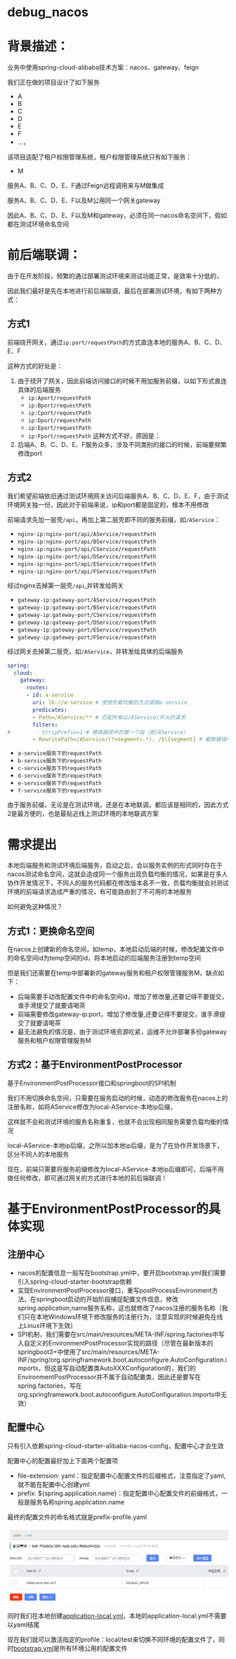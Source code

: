 # debug_nacos
# 背景描述：

业务中使用spring-cloud-alibaba技术方案：nacos、gateway、feign

我们正在做的项目设计了如下服务
- A
- B
- C
- D
- E
- F
- ...，

该项目适配了租户权限管理系统，租户权限管理系统只有如下服务：
- M

服务A、B、C、D、E、F通过Feign远程调用来与M做集成

服务A、B、C、D、E、F以及M公用同一个网关gateway

因此A、B、C、D、E、F以及M和gateway，必须在同一nacos命名空间下，假如都在测试环境命名空间

# 前后端联调：
由于在开发阶段，频繁的通过部署测试环境来测试功能正常，是效率十分低的，

因此我们最好是先在本地进行前后端联调，最后在部署测试环境，有如下两种方式：

## 方式1
前端绕开网关，通过`ip:port/requestPath`的方式直连本地的服务A、B、C、D、E、F

这种方式的好处是：
1. 由于绕开了网关，因此前端访问接口的时候不用加服务前缀，以如下形式直连具体的后端服务
   - `ip:Aport/requestPath`
   - `ip:Bport/requestPath`
   - `ip:Cport/requestPath`
   - `ip:Dport/requestPath`
   - `ip:Eport/requestPath`
   - `ip:Fport/requestPath`
这种方式不好，原因是：
1. 后端A、B、C、D、E、F服务众多，涉及不同类别的接口的时候，前端要频繁修改port

## 方式2
我们希望前端依旧通过测试环境网关访问后端服务A、B、C、D、E、F，由于测试环境网关独一份，因此对于前端来说，ip和port都是固定的，根本不用修改

前端请求先加一层壳`/api`，再加上第二层壳即不同的服务前缀，如`/AService`：

- `nginx-ip:nginx-port/api/AService/requestPath`
- `nginx-ip:nginx-port/api/BService/requestPath`
- `nginx-ip:nginx-port/api/CService/requestPath`
- `nginx-ip:nginx-port/api/DService/requestPath`
- `nginx-ip:nginx-port/api/EService/requestPath`
- `nginx-ip:nginx-port/api/FService/requestPath`

经过nginx去掉第一层壳`/api`,并转发给网关

- `gateway-ip:gateway-port/AService/requestPath`
- `gateway-ip:gateway-port/BService/requestPath`
- `gateway-ip:gateway-port/CService/requestPath`
- `gateway-ip:gateway-port/DService/requestPath`
- `gateway-ip:gateway-port/EService/requestPath`
- `gateway-ip:gateway-port/FService/requestPath`

经过网关去掉第二层壳，如`/AService`，并转发给具体的后端服务
```yaml
spring:
  cloud:
    gateway:
      routes:
      - id: a-service
        uri: lb://a-service # 使用负载均衡的方式调用a-service
        predicates:
        - Path=/AService/** # 匹配所有以/AService/开头的请求
        filters:
#        - StripPrefix=1 # 移除路径中的第一个段（即/AService）
        - RewritePath=/AService/(?<segment>.*), /$\{segment} # 截断路径中的/AService/部分
```

- `a-service服务下的requestPath`
- `b-service服务下的requestPath`
- `c-service服务下的requestPath`
- `d-service服务下的requestPath`
- `e-service服务下的requestPath`
- `f-service服务下的requestPath`

由于服务前缀，无论是在测试环境，还是在本地联调，都应该是相同的，因此方式2是最方便的，也是最贴近线上测试环境的本地联调方案

# 需求提出
本地后端服务和测试环境后端服务，启动之后，会以服务实例的形式同时存在于nacos测试命名空间，这就会造成同一个服务出现负载均衡的情况，如果是在多人协作开发情况下，不同人的服务代码都在修改版本各不一致，负载均衡就会对测试环境的前端请求造成严重的情况，有可能路由到了不可用的本地服务

如何避免这种情况？
## 方式1：更换命名空间
在nacos上创建新的命名空间，如temp，本地启动后端的时候，修改配置文件中的命名空间id为temp空间的id，将本地启动的后端服务注册到temp空间

但是我们还需要在temp中部署新的gateway服务和租户权限管理服务M，缺点如下：
- 后端需要手动改配置文件中的命名空间id，增加了修改量,还要记得不要提交，谁手滑提交了就要请喝茶
- 前端需要修改gateway-ip:port，增加了修改量,还要记得不要提交，谁手滑提交了就要请喝茶
- 最无法避免的情况是，由于测试环境资源吃紧，运维不允许部署多份gateway服务和租户权限管理服务M

## 方式2：基于EnvironmentPostProcessor

基于EnvironmentPostProcessor接口和springboot的SPI机制

我们不用切换命名空间，只需要在服务启动的时候，动态的修改服务在nacos上的注册名称，如将AService修改为local-AService-本地ip后缀，

这样就不会和测试环境的服务名称重复，也就不会出现相同服务需要负载均衡的情况

local-AService-本地ip后缀，之所以加本地ip后缀，是为了在协作开发场景下，区分不同人的本地服务

现在，前端只需要将服务前缀修改为local-AService-本地ip后缀即可，后端不用做任何修改，即可通过网关的方式进行本地的前后端联调！

# 基于EnvironmentPostProcessor的具体实现

## 注册中心
- nacos的配置信息一般写在bootstrap.yml中，要开启bootstrap.yml我们需要引入spring-cloud-starter-bootstrap依赖
- 实现EnvironmentPostProcessor接口，重写postProcessEnvironment方法，在springboot启动的开始阶段捕捉配置文件信息，修改spring.application,name服务名称，这也就修改了nacos注册的服务名称（我们只在本地Windows环境下修改服务的注册行为，注意实现的时候避免在线上Linux环境下生效）
- SPI机制，我们需要在src/main/resources/META-INF/spring.factories中写入自定义的EnvironmentPostProcessor实现的路径（尽管在最新版本的springboot3+中使用了src/main/resources/META-INF/spring/org.springframework.boot.autoconfigure.AutoConfiguration.imports，但这是写自动配置类AutoXXXConfiguration的，我们的EnvironmentPostProcessor并不属于自动配置类，因此还是要写在spring.factories，写在org.springframework.boot.autoconfigure.AutoConfiguration.imports中无效）

## 配置中心
只有引入依赖spring-cloud-starter-alibaba-nacos-config，配置中心才会生效

配置中心的配置最好加上下面两个配置项

- file-extension: yaml：指定配置中心配置文件的后缀格式，注意指定了yaml,就不能在配置中心创建yml
- prefix: ${spring.application.name}：指定配置中心配置文件的前缀格式，一般是服务名称spring.application.name

最终的配置文件的命名格式就是prefix-profile.yaml

![img.png](pic/img.png)

同时我们在本地创建[application-local.yml](src%2Fmain%2Fresources%2Fapplication-local.yml)，本地的application-local.yml不需要以yaml结尾

现在我们就可以激活指定的profile：local/test来切换不同环境的配置文件了，同时[bootstrap.yml](src%2Fmain%2Fresources%2Fbootstrap.yml)是所有环境公用的配置文件